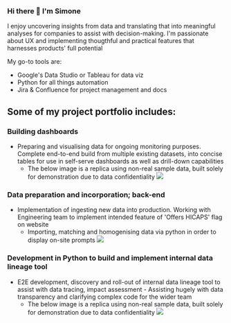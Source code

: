### Hi there 👋 I'm Simone

I enjoy uncovering insights from data and translating that into meaningful analyses for companies to assist with decision-making.
I'm passionate about UX and implementing thougthful and practical features that harnesses products' full potential

My go-to tools are:
* Google's Data Studio or Tableau for data viz
* Python for all things automation
* Jira & Confluence for project management and docs

## Some of my project portfolio includes:

### Building dashboards
* Preparing and visualising data for ongoing monitoring purposes. Complete end-to-end build from multiple existing datasets, into concise tables for use in self-serve dashboards as well as drill-down capabilities
  * The below image is a replica using non-real sample data, built solely for demonstration due to data confidentiality
![](https://i.ibb.co/cTf6mQB/ezgif-4-1e467ac8db.gif)

### Data preparation and incorporation; back-end 
* Implementation of ingesting new data into production. Working with Engineering team to implement intended feature of 'Offers HICAPS' flag on website
  * Importing, matching and homogenising data via python in order to display on-site prompts
![](https://i.ibb.co/4jb6SBP/ezgif-1-6068fc8a9a.gif)

### Development in Python to build and implement internal data lineage tool
* E2E development, discovery and roll-out of internal data lineage tool to assist with data tracing, impact assessment - Assisting hugely with data transparency and clarifying complex code for the wider team
  * The below image is a replica using non-real sample data, built solely for demonstration due to data confidentiality
![](https://i.ibb.co/PvRDS7YG/lineagegif.gif)
